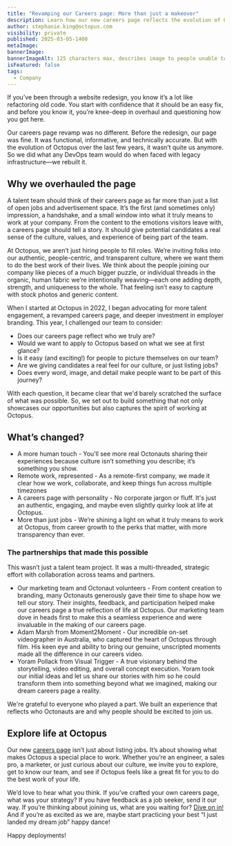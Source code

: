 ```yaml
---
title: "Revamping our Careers page: More than just a makeover"
description: Learn how our new careers page reflects the evolution of Octopus.
author: stephanie.king@octopus.com
visibility: private
published: 2025-03-05-1400
metaImage: 
bannerImage: 
bannerImageAlt: 125 characters max, describes image to people unable to see it.
isFeatured: false
tags: 
  - Company
---
```


If you’ve been through a website redesign, you know it’s a lot like refactoring old code. You start with confidence that it should be an easy fix, and before you know it, you’re knee-deep in overhaul and questioning how you got here. 

Our careers page revamp was no different. Before the redesign, our page was fine. It was functional, informative, and technically accurate. But with the evolution of Octopus over the last few years, it wasn’t quite us anymore. So we did what any DevOps team would do when faced with legacy infrastructure—we rebuilt it.

## Why we overhauled the page

A talent team should think of their careers page as far more than just a list of open jobs and advertisement space. It’s the first (and sometimes only) impression, a handshake, and a small window into what it truly means to work at your company. From the content to the emotions visitors leave with, a careers page should tell a story. It should give potential candidates a real sense of the culture, values, and experience of being part of the team.

At Octopus, we aren’t just hiring people to fill roles. We’re inviting folks into our authentic, people-centric, and transparent culture, where we want them to do the best work of their lives. We think about the people joining our company like pieces of a much bigger puzzle, or individual threads in the organic, human fabric we’re intentionally weaving—each one adding depth, strength, and uniqueness to the whole. That feeling isn’t easy to capture with stock photos and generic content.

When I started at Octopus in 2022, I began advocating for more talent engagement, a revamped careers page, and deeper investment in employer branding. This year, I challenged our team to consider:

- Does our careers page reflect who we truly are?
- Would we want to apply to Octopus based on what we see at first glance?
- Is it easy (and exciting!) for people to picture themselves on our team?
- Are we giving candidates a real feel for our culture, or just listing jobs?
- Does every word, image, and detail make people want to be part of this journey?

With each question, it became clear that we'd barely scratched the surface of what was possible. So, we set out to build something that not only showcases our opportunities but also captures the spirit of working at Octopus.

## What’s changed?

- A more human touch - You’ll see more real Octonauts sharing their experiences because culture isn’t something you describe; it’s something you show.
- Remote work, represented - As a remote-first company, we made it clear how we work, collaborate, and keep things fun across multiple timezones
- A careers page with personality - No corporate jargon or fluff. It's just an authentic, engaging, and maybe even slightly quirky look at life at Octopus.
- More than just jobs - We’re shining a light on what it truly means to work at Octopus, from career growth to the perks that matter, with more transparency than ever.

### The partnerships that made this possible

This wasn’t just a talent team project. It was a multi-threaded, strategic effort with collaboration across teams and partners.

- Our marketing team and Octonaut volunteers - From content creation to branding, many Octonauts generously gave their time to shape how we tell our story. Their insights, feedback, and participation helped make our careers page a true reflection of life at Octopus. Our marketing team dove in heads first to make this a seamless experience and were invaluable in the making of our careers page.
- Adam Marsh from Moment2Moment - Our incredible on-set videographer in Australia, who captured the heart of Octopus through film. His keen eye and ability to bring our genuine, unscripted moments made all the difference in our careers video.
- Yoram Pollack from Visual Trigger - A true visionary behind the storytelling, video editing, and overall concept execution. Yoram took our initial ideas and let us share our stories with him so he could transform them into something beyond what we imagined, making our dream careers page a reality.

We're grateful to everyone who played a part. We built an experience that reflects who Octonauts are and why people should be excited to join us.


## Explore life at Octopus

Our new [careers page](https://octopus.com/company/careers) isn’t just about listing jobs. It’s about showing what makes Octopus a special place to work. Whether you’re an engineer, a sales pro, a marketer, or just curious about our culture, we invite you to explore, get to know our team, and see if Octopus feels like a great fit for you to do the best work of your life.

We’d love to hear what you think. If you’ve crafted your own careers page, what was your strategy? If you have feedback as a job seeker, send it our way. If you’re thinking about joining us, what are you waiting for? [Dive on in!](https://octopus.com/company/careers) And if you’re as excited as we are, maybe start practicing your best “I just landed my dream job” happy dance!

Happy deployments!